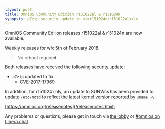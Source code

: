 ```yaml
---
layout: post
title: OmniOS Community Edition r151022al & r151024n
synopsis: p7zip security update in <i>r151024n/r151022al</i>
---
```


OmniOS Community Edition releases r151022al & r151024n are now available.

Weekly releases for w/c 5th of February 2018.
> No reboot required.

Both releases have received the following security update:

* `p7zip` updated to fix
  * [CVE-2017-17969](https://cve.mitre.org/cgi-bin/cvename.cgi?name=2017-17969)

In addition, for r151024 only, an update to SUNWcs has been provided to update
`/etc/motd` to reflect the latest kernel version reported by `uname -v`

[https://omnios.org/releasenotes](/releasenotes.html)

Any problems or questions, please get in touch via
[the lobby](https://gitter.im/omniosorg/Lobby) or
[#omnios on Libera.chat](https://web.libera.chat/#omnios)

